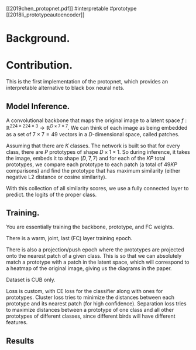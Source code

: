 [[2019chen_protopnet.pdf]]
#interpretable #prototype
[[2018li_prototypeautoencoder]]
# Background. 

# Contribution. 

This is the first implementation of the protopnet, which provides an interpretable alternative to black box neural nets. 

## Model Inference. 

A convolutional backbone that maps the original image to a latent space $f: \mathbb{R}^{224 \times 224 \times 3} \to \mathbb{R}^{D \times 7 \times 7}$. We can think of each image as being embedded as a set of $7 \times 7 = 49$ vectors in a $D$-dimensional space, called patches.

Assuming that there are $K$ classes. The network is built so that for every class, there are $P$ prototypes of shape $D \times 1 \times 1$. So during inference, it takes the image, embeds it to shape $(D, 7, 7)$ and for each of the $KP$ total prototypes, we compare each prototype to each patch (a total of $49KP$ comparisons) and find the prototype that has maximum similarity (either negative L2 distance or cosine similarity). 

With this collection of all similarity scores, we use a fully connected layer to predict. the logits of the proper class. 

## Training. 

You are essentially training the backbone, prototype, and FC weights. 

There is a warm, joint, last (FC) layer training epoch. 

There is also a projection/push epoch where the prototypes are projected onto the nearest patch of a given class. This is so that we can absolutely match a prototype with a patch in the latent space, which will correspond to a heatmap of the original image, giving us the diagrams in the paper. 

Dataset is CUB only. 

Loss is custom, with CE loss for the classifier along with ones for prototypes. Cluster loss tries to minimize the distances between each prototype and its nearest patch (for high confidence). Separation loss tries to maximize distances between a prototype of one class and all other prototypes of different classes, since different birds will have different features. 

## Results



